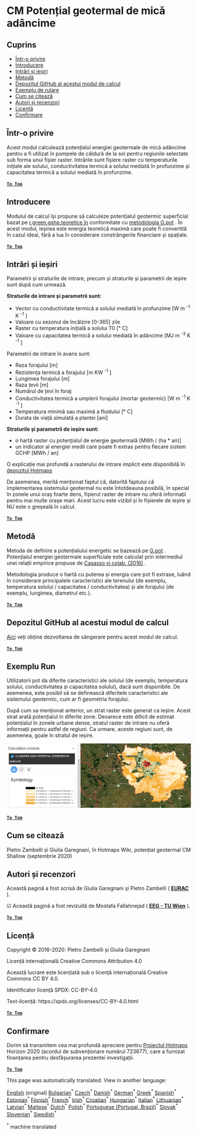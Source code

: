 <h1><a class="anchor" id="cm-shallow-geothermal-potential" href="#cm-shallow-geothermal-potential"><i class="fa fa-link"></i></a>CM Potențial geotermal de mică adâncime</h1><h2><a class="anchor" id="table-of-contents" href="#table-of-contents"><i class="fa fa-link"></i></a> Cuprins</h2><ul><li> <a href="#in-a-glance">Într-o privire</a></li><li> <a href="#introduction">Introducere</a></li><li> <a href="#inputs-and-outputs">Intrări și ieșiri</a></li><li> <a href="#method">Metodă</a></li><li> <a href="#github-repository-of-this-calculation-module">Depozitul GitHub al acestui modul de calcul</a></li><li> <a href="#sample-run">Exemplu de rulare</a></li><li> <a href="#how-to-cite">Cum se citează</a></li><li> <a href="#authors-and-reviewers">Autori și recenzori</a></li><li> <a href="#license">Licență</a></li><li> <a href="#acknowledgement">Confirmare</a></li></ul><h2><a class="anchor" id="in-a-glance" href="#in-a-glance"><i class="fa fa-link"></i></a> Într-o privire</h2><p> Acest modul calculează potențialul energiei geotermale de mică adâncime pentru a fi utilizat în pompele de căldură de la sol pentru regiunile selectate sub forma unui fișier raster. Intrările sunt fișiere raster cu temperaturile inițiale ale solului, conductivitatea termică a solului mediată în profunzime și capacitatea termică a solului mediată în profunzime.</p><p> <a href="#table-of-contents"><strong><code>To Top</code></strong></a></p><h2><a class="anchor" id="introduction" href="#introduction"><i class="fa fa-link"></i></a> Introducere</h2><p> Modulul de calcul își propune să calculeze potențialul geotermic superficial bazat pe <a href="https://grass.osgeo.org/grass76/manuals/addons/r.green.gshp.theoretical.html">r.green.gshp.teoretice în</a> conformitate cu <a href="https://www.sciencedirect.com/science/article/pii/S0360544216303358">metodologia G.pot</a> . În acest modul, ieșirea este energia teoretică maximă care poate fi convertită în cazul ideal, fără a lua în considerare constrângerile financiare și spațiale.</p><p> <a href="#table-of-contents"><strong><code>To Top</code></strong></a></p><h2><a class="anchor" id="inputs-and-outputs" href="#inputs-and-outputs"><i class="fa fa-link"></i></a> Intrări și ieșiri</h2><p> Parametrii și straturile de intrare, precum și straturile și parametrii de ieșire sunt după cum urmează.</p><p> <strong>Straturile de intrare și parametrii sunt:</strong></p><ul><li> Vector cu conductivitate termică a solului mediată în profunzime [W m <sup>-1</sup> K <sup>-1</sup> ]</li><li> Valoare cu sezonul de încălzire [0-365] zile</li><li> Raster cu temperatura inițială a solului T0 [° C]</li><li> Valoare cu capacitatea termică a solului mediată în adâncime [MJ m <sup>-3</sup> K <sup>-1</sup> ]</li></ul><p> Parametrii de intrare în avans sunt:</p><ul><li> Raza forajului [m]</li><li> Rezistența termică a forajului [m KW <sup>-1</sup> ]</li><li> Lungimea forajului [m]</li><li> Raza țevii [m]</li><li> Numărul de țevi în foraj</li><li> Conductivitatea termică a umplerii forajului (mortar geotermic) [W m <sup>-1</sup> K <sup>-1</sup> ]</li><li> Temperatura minimă sau maximă a fluidului [° C]</li><li> Durata de viață simulată a plantei [ani]</li></ul><p> <strong>Straturile și parametrii de ieșire sunt:</strong></p><ul><li> o hartă raster cu potențialul de energie geotermală [MWh / (ha * an)]</li><li> un indicator al energiei medii care poate fi extras pentru fiecare sistem GCHP [MWh / an]</li></ul><p> O explicație mai profundă a rasterului de intrare implicit este disponibilă în <a href="https://gitlab.com/hotmaps/potential/potential_geothermal_raster">depozitul Hotmaps</a></p><p> De asemenea, merită menționat faptul că, datorită faptului că implementarea sistemului geotermal nu este întotdeauna posibilă, în special în zonele unui oraș foarte dens, fișierul raster de intrare nu oferă informații pentru mai multe orașe mari. Acest lucru este vizibil și în fișierele de ieșire și NU este o greșeală în calcul.</p><p> <a href="#table-of-contents"><strong><code>To Top</code></strong></a></p><h2><a class="anchor" id="method" href="#method"><i class="fa fa-link"></i></a> Metodă</h2><p> Metoda de definire a potențialului energetic se bazează pe <a href="https://www.sciencedirect.com/science/article/pii/S0360544216303358">G.pot</a> . Potențialul energiei geotermale superficiale este calculat prin intermediul unei relații empirice propuse de <a href="https://www.sciencedirect.com/science/article/pii/S0360544216303358">Casasso și colab. (2016)</a> .</p><p> Metodologia produce o hartă cu puterea și energia care pot fi extrase, luând în considerare principalele caracteristici ale terenului (de exemplu, temperatura solului / capacitatea / conductivitatea) și ale forajului (de exemplu, lungimea, diametrul etc.).</p><p> <a href="#table-of-contents"><strong><code>To Top</code></strong></a></p><h2><a class="anchor" id="github-repository-of-this-calculation-module" href="#github-repository-of-this-calculation-module"><i class="fa fa-link"></i></a> Depozitul GitHub al acestui modul de calcul</h2><p> <a href="https://github.com/HotMaps/gchp_potential/tree/develop">Aici</a> veți obține dezvoltarea de sângerare pentru acest modul de calcul.</p><p> <a href="#table-of-contents"><strong><code>To Top</code></strong></a></p><h2><a class="anchor" id="sample-run" href="#sample-run"><i class="fa fa-link"></i></a> Exemplu Run</h2><p> Utilizatorii pot da diferite caracteristici ale solului (de exemplu, temperatura solului, conductivitatea și capacitatea solului), dacă sunt disponibile. De asemenea, este posibil să se definească diferitele caracteristici ale sistemului geotermic, cum ar fi geometria forajului.</p><p> După cum sa menționat anterior, un strat raster este generat ca ieșire. Acest strat arată potențialul în diferite zone. Deoarece este dificil de estimat potențialul în zonele urbane dense, stratul raster de intrare nu oferă informații pentru astfel de regiuni. Ca urmare, aceste regiuni sunt, de asemenea, goale în stratul de ieșire.</p><img src="/en/CM-Shallow-geothermal-potential/shallow_geothermal_out_raster.png"/><p> <a href="#table-of-contents"><strong><code>To Top</code></strong></a></p><h2><a class="anchor" id="how-to-cite" href="#how-to-cite"><i class="fa fa-link"></i></a> Cum se citează</h2><p> Pietro Zambelli și Giulia Garegnani, în Hotmaps Wiki, potențial geotermal CM Shallow (septembrie 2020)</p><h2><a class="anchor" id="authors-and-reviewers" href="#authors-and-reviewers"><i class="fa fa-link"></i></a> Autori și recenzori</h2><p> Această pagină a fost scrisă de Giulia Garegnani și Pietro Zambelli ( <strong><a href="http://www.eurac.edu">EURAC</a></strong> ).</p><p> ☑ Această pagină a fost revizuită de Mostafa Fallahnejad ( <strong><a href="https://eeg.tuwien.ac.at/">EEG - TU Wien</a></strong> ).</p><p> <a href="#table-of-contents"><strong><code>To Top</code></strong></a></p><h2><a class="anchor" id="license" href="#license"><i class="fa fa-link"></i></a> Licență</h2><p> Copyright © 2016-2020: Pietro Zambelli și Giulia Garegnani</p><p> Licență internațională Creative Commons Attribution 4.0</p><p> Această lucrare este licențiată sub o licență internațională Creative Commons CC BY 4.0.</p><p> Identificator licență SPDX: CC-BY-4.0</p><p> Text-licență: https://spdx.org/licenses/CC-BY-4.0.html</p><p> <a href="#table-of-contents"><strong><code>To Top</code></strong></a></p><h2><a class="anchor" id="acknowledgement" href="#acknowledgement"><i class="fa fa-link"></i></a> Confirmare</h2><p> Dorim să transmitem cea mai profundă apreciere pentru <a href="https://www.hotmaps-project.eu">Proiectul Hotmaps</a> Horizon 2020 (acordul de subvenționare numărul 723677), care a furnizat finanțarea pentru desfășurarea prezentei investigații.</p><p> <a href="#table-of-contents"><strong><code>To Top</code></strong></a></p>
<!--- THIS IS A SUPER UNIQUE IDENTIFIER -->

This page was automatically translated. View in another language:

[English](../en/CM-Shallow-geothermal-potential) (original) [Bulgarian](../bg/CM-Shallow-geothermal-potential)<sup>\*</sup> [Czech](../cs/CM-Shallow-geothermal-potential)<sup>\*</sup> [Danish](../da/CM-Shallow-geothermal-potential)<sup>\*</sup> [German](../de/CM-Shallow-geothermal-potential)<sup>\*</sup> [Greek](../el/CM-Shallow-geothermal-potential)<sup>\*</sup> [Spanish](../es/CM-Shallow-geothermal-potential)<sup>\*</sup> [Estonian](../et/CM-Shallow-geothermal-potential)<sup>\*</sup> [Finnish](../fi/CM-Shallow-geothermal-potential)<sup>\*</sup> [French](../fr/CM-Shallow-geothermal-potential)<sup>\*</sup> [Irish](../ga/CM-Shallow-geothermal-potential)<sup>\*</sup> [Croatian](../hr/CM-Shallow-geothermal-potential)<sup>\*</sup> [Hungarian](../hu/CM-Shallow-geothermal-potential)<sup>\*</sup> [Italian](../it/CM-Shallow-geothermal-potential)<sup>\*</sup> [Lithuanian](../lt/CM-Shallow-geothermal-potential)<sup>\*</sup> [Latvian](../lv/CM-Shallow-geothermal-potential)<sup>\*</sup> [Maltese](../mt/CM-Shallow-geothermal-potential)<sup>\*</sup> [Dutch](../nl/CM-Shallow-geothermal-potential)<sup>\*</sup> [Polish](../pl/CM-Shallow-geothermal-potential)<sup>\*</sup> [Portuguese (Portugal, Brazil)](../pt/CM-Shallow-geothermal-potential)<sup>\*</sup>  [Slovak](../sk/CM-Shallow-geothermal-potential)<sup>\*</sup> [Slovenian](../sl/CM-Shallow-geothermal-potential)<sup>\*</sup> [Swedish](../sv/CM-Shallow-geothermal-potential)<sup>\*</sup> 

<sup>\*</sup> machine translated
